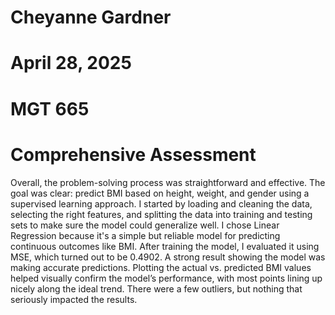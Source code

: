 # Cheyanne Gardner
# April 28, 2025
# MGT 665
# Comprehensive Assessment
Overall, the problem-solving process was straightforward and effective. The goal was clear: predict BMI based on height, weight, and gender using a supervised learning approach. I started by loading and cleaning the data, selecting the right features, and splitting the data into training and testing sets to make sure the model could generalize well.
I chose Linear Regression because it's a simple but reliable model for predicting continuous outcomes like BMI. After training the model, I evaluated it using MSE, which turned out to be 0.4902. A strong result showing the model was making accurate predictions.
Plotting the actual vs. predicted BMI values helped visually confirm the model’s performance, with most points lining up nicely along the ideal trend. There were a few outliers, but nothing that seriously impacted the results.

 
